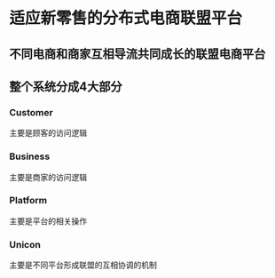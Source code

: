 # 适应新零售的分布式电商联盟平台


## 不同电商和商家互相导流共同成长的联盟电商平台


## 整个系统分成4大部分

### Customer

主要是顾客的访问逻辑


### Business

主要是商家的访问逻辑

### Platform

主要是平台的相关操作

### Unicon

主要是不同平台形成联盟的互相协调的机制



